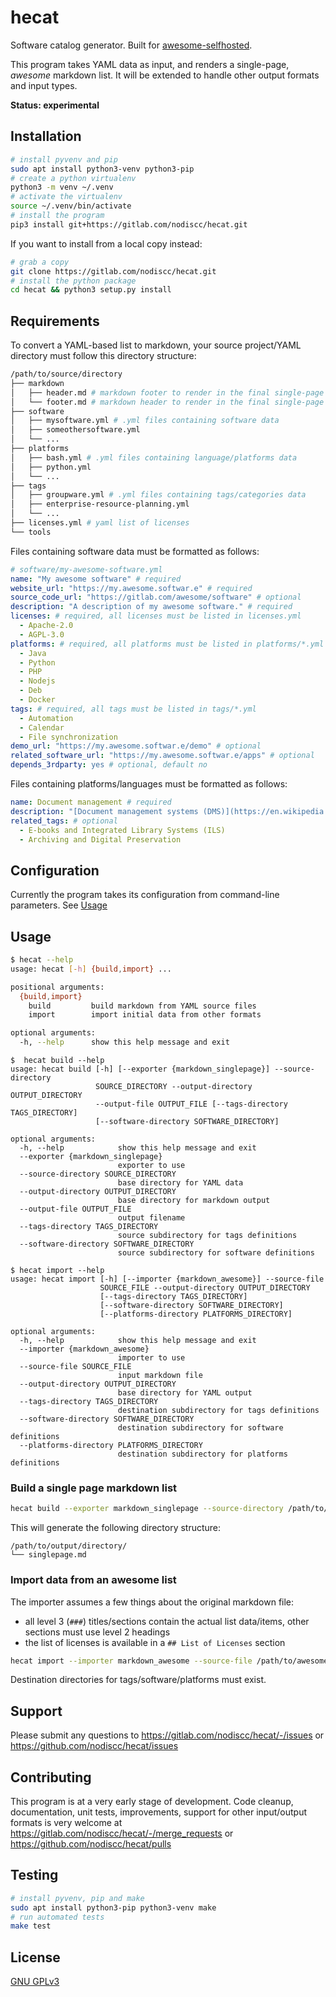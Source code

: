 # hecat

Software catalog generator. Built for [awesome-selfhosted](https://github.com/awesome-selfhosted/awesome-selfhosted).

This program takes YAML data as input, and renders a single-page, _awesome_ markdown list. It will be extended to handle other output formats and input types.

**Status: experimental**


## Installation

```bash
# install pyvenv and pip
sudo apt install python3-venv python3-pip
# create a python virtualenv
python3 -m venv ~/.venv
# activate the virtualenv
source ~/.venv/bin/activate
# install the program
pip3 install git+https://gitlab.com/nodiscc/hecat.git
```

If you want to install from a local copy instead:

```bash
# grab a copy
git clone https://gitlab.com/nodiscc/hecat.git
# install the python package
cd hecat && python3 setup.py install
```

## Requirements

To convert a YAML-based list to markdown, your source project/YAML directory must follow this directory structure:

```bash
/path/to/source/directory
├── markdown
│   ├── header.md # markdown footer to render in the final single-page document
│   └── footer.md # markdown header to render in the final single-page document
├── software
│   ├── mysoftware.yml # .yml files containing software data
│   ├── someothersoftware.yml
│   └── ...
├── platforms
│   ├── bash.yml # .yml files containing language/platforms data
│   ├── python.yml
│   └── ...
├── tags
│   ├── groupware.yml # .yml files containing tags/categories data
│   ├── enterprise-resource-planning.yml
│   └── ...
├── licenses.yml # yaml list of licenses
└── tools
```

Files containing software data must be formatted as follows:

```yaml
# software/my-awesome-software.yml
name: "My awesome software" # required
website_url: "https://my.awesome.softwar.e" # required
source_code_url: "https://gitlab.com/awesome/software" # optional
description: "A description of my awesome software." # required
licenses: # required, all licenses must be listed in licenses.yml
  - Apache-2.0
  - AGPL-3.0
platforms: # required, all platforms must be listed in platforms/*.yml
  - Java
  - Python
  - PHP
  - Nodejs
  - Deb
  - Docker
tags: # required, all tags must be listed in tags/*.yml
  - Automation
  - Calendar
  - File synchronization
demo_url: "https://my.awesome.softwar.e/demo" # optional
related_software_url: "https://my.awesome.softwar.e/apps" # optional
depends_3rdparty: yes # optional, default no
```

Files containing platforms/languages must be formatted as follows:

```yaml
name: Document management # required
description: "[Document management systems (DMS)](https://en.wikipedia.org/wiki/Document_management_system) are used to receive, track, manage and store documents and reduce paper" # required, markdown
related_tags: # optional
  - E-books and Integrated Library Systems (ILS)
  - Archiving and Digital Preservation
```

## Configuration

Currently the program takes its configuration from command-line parameters. See [Usage](#usage)

## Usage

```bash
$ hecat --help
usage: hecat [-h] {build,import} ...

positional arguments:
  {build,import}
    build         build markdown from YAML source files
    import        import initial data from other formats

optional arguments:
  -h, --help      show this help message and exit
```

```
$  hecat build --help
usage: hecat build [-h] [--exporter {markdown_singlepage}] --source-directory
                   SOURCE_DIRECTORY --output-directory OUTPUT_DIRECTORY
                   --output-file OUTPUT_FILE [--tags-directory TAGS_DIRECTORY]
                   [--software-directory SOFTWARE_DIRECTORY]

optional arguments:
  -h, --help            show this help message and exit
  --exporter {markdown_singlepage}
                        exporter to use
  --source-directory SOURCE_DIRECTORY
                        base directory for YAML data
  --output-directory OUTPUT_DIRECTORY
                        base directory for markdown output
  --output-file OUTPUT_FILE
                        output filename
  --tags-directory TAGS_DIRECTORY
                        source subdirectory for tags definitions
  --software-directory SOFTWARE_DIRECTORY
                        source subdirectory for software definitions

```

```
$ hecat import --help
usage: hecat import [-h] [--importer {markdown_awesome}] --source-file
                    SOURCE_FILE --output-directory OUTPUT_DIRECTORY
                    [--tags-directory TAGS_DIRECTORY]
                    [--software-directory SOFTWARE_DIRECTORY]
                    [--platforms-directory PLATFORMS_DIRECTORY]

optional arguments:
  -h, --help            show this help message and exit
  --importer {markdown_awesome}
                        importer to use
  --source-file SOURCE_FILE
                        input markdown file
  --output-directory OUTPUT_DIRECTORY
                        base directory for YAML output
  --tags-directory TAGS_DIRECTORY
                        destination subdirectory for tags definitions
  --software-directory SOFTWARE_DIRECTORY
                        destination subdirectory for software definitions
  --platforms-directory PLATFORMS_DIRECTORY
                        destination subdirectory for platforms definitions
```

### Build a single page markdown list

```bash
hecat build --exporter markdown_singlepage --source-directory /path/to/source/directory --output-directory /path/to/output/directory --output-file README.md
```

This will generate the following directory structure:

```
/path/to/output/directory/
└── singlepage.md
```


### Import data from an awesome list

The importer assumes a few things about the original markdown file:
- all level 3 (`###`) titles/sections contain the actual list data/items, other sections must use level 2 headings
- the list of licenses is available in a `## List of Licenses` section

```bash
hecat import --importer markdown_awesome --source-file /path/to/awesome/README.md --output-directory /path/to/output/yaml/data/directory
```

Destination directories for tags/software/platforms must exist. 

## Support

Please submit any questions to <https://gitlab.com/nodiscc/hecat/-/issues> or <https://github.com/nodiscc/hecat/issues>


## Contributing

This program is at a very early stage of development. Code cleanup, documentation, unit tests, improvements, support for other input/output formats is very welcome at <https://gitlab.com/nodiscc/hecat/-/merge_requests> or <https://github.com/nodiscc/hecat/pulls>


## Testing

```bash
# install pyvenv, pip and make
sudo apt install python3-pip python3-venv make
# run automated tests
make test
```

## License

[GNU GPLv3](LICENSE)
